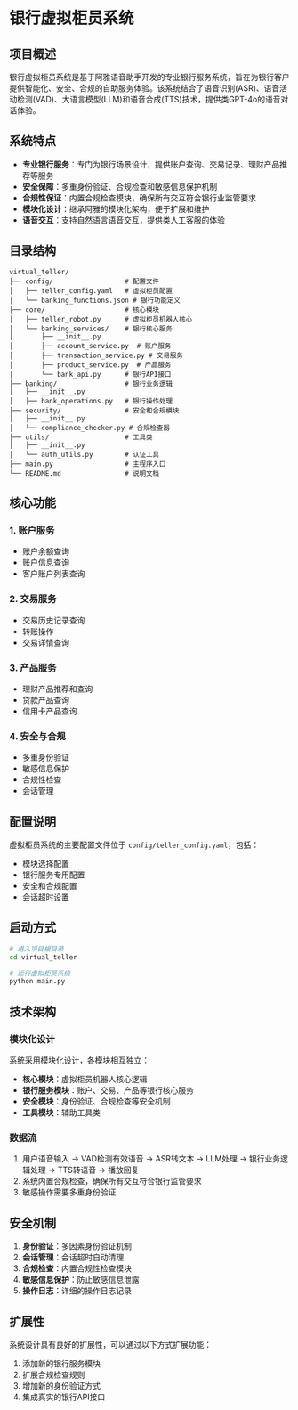 # 银行虚拟柜员系统

## 项目概述

银行虚拟柜员系统是基于阿雅语音助手开发的专业银行服务系统，旨在为银行客户提供智能化、安全、合规的自助服务体验。该系统结合了语音识别(ASR)、语音活动检测(VAD)、大语言模型(LLM)和语音合成(TTS)技术，提供类GPT-4o的语音对话体验。

## 系统特点

- **专业银行服务**：专门为银行场景设计，提供账户查询、交易记录、理财产品推荐等服务
- **安全保障**：多重身份验证、合规检查和敏感信息保护机制
- **合规性保证**：内置合规检查模块，确保所有交互符合银行业监管要求
- **模块化设计**：继承阿雅的模块化架构，便于扩展和维护
- **语音交互**：支持自然语言语音交互，提供类人工客服的体验

## 目录结构

```
virtual_teller/
├── config/                  # 配置文件
│   ├── teller_config.yaml   # 虚拟柜员配置
│   └── banking_functions.json # 银行功能定义
├── core/                    # 核心模块
│   ├── teller_robot.py      # 虚拟柜员机器人核心
│   └── banking_services/    # 银行核心服务
│       ├── __init__.py
│       ├── account_service.py  # 账户服务
│       ├── transaction_service.py # 交易服务
│       ├── product_service.py  # 产品服务
│       └── bank_api.py      # 银行API接口
├── banking/                 # 银行业务逻辑
│   ├── __init__.py
│   ├── bank_operations.py   # 银行操作处理
├── security/                # 安全和合规模块
│   ├── __init__.py
│   └── compliance_checker.py # 合规检查器
├── utils/                   # 工具类
│   ├── __init__.py
│   └── auth_utils.py        # 认证工具
├── main.py                  # 主程序入口
└── README.md                # 说明文档
```

## 核心功能

### 1. 账户服务
- 账户余额查询
- 账户信息查询
- 客户账户列表查询

### 2. 交易服务
- 交易历史记录查询
- 转账操作
- 交易详情查询

### 3. 产品服务
- 理财产品推荐和查询
- 贷款产品查询
- 信用卡产品查询

### 4. 安全与合规
- 多重身份验证
- 敏感信息保护
- 合规性检查
- 会话管理

## 配置说明

虚拟柜员系统的主要配置文件位于 `config/teller_config.yaml`，包括：

- 模块选择配置
- 银行服务专用配置
- 安全和合规配置
- 会话超时设置

## 启动方式

```bash
# 进入项目根目录
cd virtual_teller

# 运行虚拟柜员系统
python main.py
```

## 技术架构

### 模块化设计
系统采用模块化设计，各模块相互独立：
- **核心模块**：虚拟柜员机器人核心逻辑
- **银行服务模块**：账户、交易、产品等银行核心服务
- **安全模块**：身份验证、合规检查等安全机制
- **工具模块**：辅助工具类

### 数据流
1. 用户语音输入 → VAD检测有效语音 → ASR转文本 → LLM处理 → 银行业务逻辑处理 → TTS转语音 → 播放回复
2. 系统内置合规检查，确保所有交互符合银行监管要求
3. 敏感操作需要多重身份验证

## 安全机制

1. **身份验证**：多因素身份验证机制
2. **会话管理**：会话超时自动清理
3. **合规检查**：内置合规性检查模块
4. **敏感信息保护**：防止敏感信息泄露
5. **操作日志**：详细的操作日志记录

## 扩展性

系统设计具有良好的扩展性，可以通过以下方式扩展功能：

1. 添加新的银行服务模块
2. 扩展合规检查规则
3. 增加新的身份验证方式
4. 集成真实的银行API接口